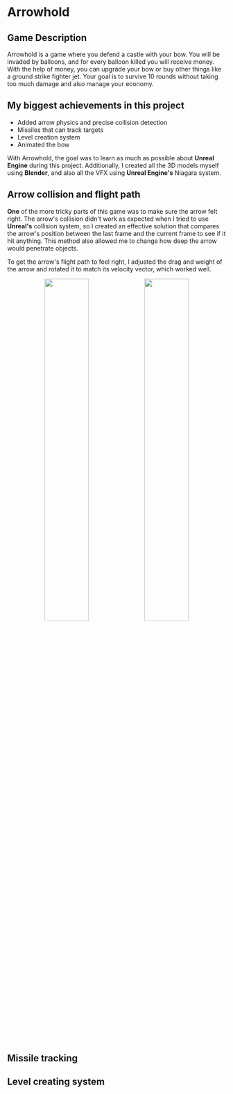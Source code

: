 # Arrowhold

## Game Description
Arrowhold is a game where you defend a castle with your bow. You will be invaded by balloons, and for every balloon killed you will receive money. With the help of money, you can upgrade your bow or buy other things like a ground strike fighter jet. Your goal is to survive 10 rounds without taking too much damage and also manage your economy.

## My biggest achievements in this project
- Added arrow physics and precise collision detection  
- Missiles that can track targets  
- Level creation system  
- Animated the bow

With Arrowhold, the goal was to learn as much as possible about **Unreal Engine** during this project. Additionally, I created all the 3D models myself using **Blender**, and also all the VFX using **Unreal Engine's** Niagara system.

## Arrow collision and flight path
**One** of the more tricky parts of this game was to make sure the arrow felt right. The arrow's collision didn't work as expected when I tried to use **Unreal's** collision system, so I created an effective solution that compares the arrow's position between the last frame and the current frame to see if it hit anything. This method also allowed me to change how deep the arrow would penetrate objects.

To get the arrow's flight path to feel right, I adjusted the drag and weight of the arrow and rotated it to match its velocity vector, which worked well.

<div align="center">
  <img src="Images/arrowhold1.gif" width="45%" />
  <img src="Images/arrowhold2.gif" width="45%" />
</div>

## Missile tracking


## Level creating system